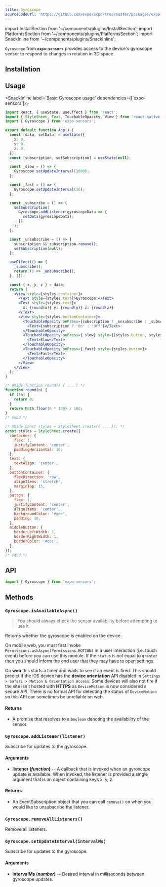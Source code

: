 ```yaml
---
title: Gyroscope
sourceCodeUrl: 'https://github.com/expo/expo/tree/master/packages/expo-sensors'
---
```


import InstallSection from '~/components/plugins/InstallSection';
import PlatformsSection from '~/components/plugins/PlatformsSection';
import SnackInline from '~/components/plugins/SnackInline';

`Gyroscope` from **`expo-sensors`** provides access to the device's gyroscope sensor to respond to changes in rotation in 3D space.

<PlatformsSection android emulator ios web />

## Installation

<InstallSection packageName="expo-sensors" />

## Usage

<SnackInline label='Basic Gyroscope usage' dependencies={['expo-sensors']}>

```jsx
import React, { useState, useEffect } from 'react';
import { StyleSheet, Text, TouchableOpacity, View } from 'react-native';
import { Gyroscope } from 'expo-sensors';

export default function App() {
  const [data, setData] = useState({
    x: 0,
    y: 0,
    z: 0,
  });
  const [subscription, setSubscription] = useState(null);

  const _slow = () => {
    Gyroscope.setUpdateInterval(1000);
  };

  const _fast = () => {
    Gyroscope.setUpdateInterval(16);
  };

  const _subscribe = () => {
    setSubscription(
      Gyroscope.addListener(gyroscopeData => {
        setData(gyroscopeData);
      })
    );
  };

  const _unsubscribe = () => {
    subscription && subscription.remove();
    setSubscription(null);
  };

  useEffect(() => {
    _subscribe();
    return () => _unsubscribe();
  }, []);

  const { x, y, z } = data;
  return (
    <View style={styles.container}>
      <Text style={styles.text}>Gyroscope:</Text>
      <Text style={styles.text}>
        x: {round(x)} y: {round(y)} z: {round(z)}
      </Text>
      <View style={styles.buttonContainer}>
        <TouchableOpacity onPress={subscription ? _unsubscribe : _subscribe} style={styles.button}>
          <Text>{subscription ? 'On' : 'Off'}</Text>
        </TouchableOpacity>
        <TouchableOpacity onPress={_slow} style={[styles.button, styles.middleButton]}>
          <Text>Slow</Text>
        </TouchableOpacity>
        <TouchableOpacity onPress={_fast} style={styles.button}>
          <Text>Fast</Text>
        </TouchableOpacity>
      </View>
    </View>
  );
}

/* @hide function round() { ... } */
function round(n) {
  if (!n) {
    return 0;
  }
  return Math.floor(n * 100) / 100;
}
/* @end */

/* @hide const styles = StyleSheet.create({ ... }); */
const styles = StyleSheet.create({
  container: {
    flex: 1,
    justifyContent: 'center',
    paddingHorizontal: 10,
  },
  text: {
    textAlign: 'center',
  },
  buttonContainer: {
    flexDirection: 'row',
    alignItems: 'stretch',
    marginTop: 15,
  },
  button: {
    flex: 1,
    justifyContent: 'center',
    alignItems: 'center',
    backgroundColor: '#eee',
    padding: 10,
  },
  middleButton: {
    borderLeftWidth: 1,
    borderRightWidth: 1,
    borderColor: '#ccc',
  },
});
/* @end */
```

</SnackInline>

## API

```js
import { Gyroscope } from 'expo-sensors';
```

## Methods

### `Gyroscope.isAvailableAsync()`

> You should always check the sensor availability before attempting to use it.

Returns whether the gyroscope is enabled on the device.

On mobile web, you must first invoke `Permissions.askAsync(Permissions.MOTION)` in a user interaction (i.e. touch event) before you can use this module. If the `status` is not equal to `granted` then you should inform the end user that they may have to open settings.

On **web** this starts a timer and waits to see if an event is fired. This should predict if the iOS device has the **device orientation** API disabled in `Settings > Safari > Motion & Orientation Access`. Some devices will also not fire if the site isn't hosted with **HTTPS** as `DeviceMotion` is now considered a secure API. There is no formal API for detecting the status of `DeviceMotion` so this API can sometimes be unreliable on web.

#### Returns

- A promise that resolves to a `boolean` denoting the availability of the sensor.

### `Gyroscope.addListener(listener)`

Subscribe for updates to the gyroscope.

#### Arguments

- **listener (_function_)** -- A callback that is invoked when an gyroscope update is available. When invoked, the listener is provided a single argument that is an object containing keys x, y, z.

#### Returns

- An EventSubscription object that you can call `remove()` on when you would like to unsubscribe the listener.

### `Gyroscope.removeAllListeners()`

Remove all listeners.

### `Gyroscope.setUpdateInterval(intervalMs)`

Subscribe for updates to the gyroscope.

#### Arguments

- **intervalMs (_number_)** -- Desired interval in milliseconds between gyroscope updates.
